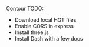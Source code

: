 Contour TODO:

- Download local HGT files
- Enable CORS in express
- Install three.js
- Install Dash with a few docs